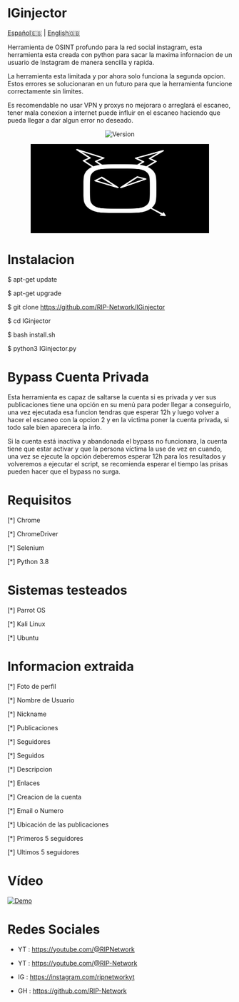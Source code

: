 # IGinjector

[Español🇪🇸](https://github.com/RIP-Network/IGinjector/blob/main/README.md) | [English🇬🇧](https://github.com/RIP-Network/IGinjector/blob/main/modules/README-EN.md)


Herramienta de OSINT profundo para la red social instagram, esta herramienta esta creada con python para sacar la maxima infornacion de un usuario de Instagram de manera sencilla y rapida.

La herramienta esta limitada y por ahora solo funciona la segunda opcion. Estos errores se solucionaran en un futuro para que la herramienta funcione correctamente sin limites.

Es recomendable no usar VPN y proxys no mejorara o arreglará el escaneo, tener mala conexion a internet puede influir en el escaneo haciendo que pueda llegar a dar algun error no deseado.

<p align="center"><img width="120px" alt="Version" src="https://img.shields.io/badge/version-8.0-red.svg?style=for-the-badge"/></p>

<p align="center"> <img width="400" height="200" src="https://github.com/RIP-Network/IGinjector/blob/main/fotos/logo.png"> </p>

# Instalacion

$ apt-get update

$ apt-get upgrade

$ git clone https://github.com/RIP-Network/IGinjector

$ cd IGinjector

$ bash install.sh

$ python3 IGinjector.py

# Bypass Cuenta Privada

Esta herramienta es capaz de saltarse la cuenta si es privada y ver sus publicaciones tiene una opción en su menú para poder llegar a conseguirlo, una vez ejecutada esa funcion tendras que esperar 12h y luego volver a hacer el escaneo con la opcion 2 y en la victima poner la cuenta privada, si todo sale bien aparecera la info.

Si la cuenta está inactiva y abandonada el bypass no funcionara, la cuenta tiene que estar activar y que la persona víctima la use de vez en cuando, una vez se ejecute la opción deberemos esperar 12h para los resultados y volveremos a ejecutar el script, se recomienda esperar el tiempo las prisas pueden hacer que el bypass no surga.

# Requisitos 

[*] Chrome

[*] ChromeDriver

[*] Selenium

[*] Python 3.8

# Sistemas testeados 

[*] Parrot OS

[*] Kali Linux 

[*] Ubuntu 

# Informacion extraida

[*] Foto de perfil

[*] Nombre de Usuario 

[*] Nickname

[*] Publicaciones 

[*] Seguidores 

[*] Seguidos 

[*] Descripcion 

[*] Enlaces 

[*] Creacion de la cuenta

[*] Email o Numero

[*] Ubicación de las publicaciones

[*] Primeros 5 seguidores 

[*] Ultimos 5 seguidores

# Vídeo

[![Demo](https://images.unsplash.com/photo-1611162616475-46b635cb6868?ixlib=rb-4.0.3&ixid=M3wxMjA3fDB8MHxzZWFyY2h8Mnx8eW91dHViZSUyMHRodW1ibmFpbHxlbnwwfHwwfHx8MA%3D%3D&auto=format&fit=crop&w=1200&q=60)](https://youtu.be/1bTwZ0IuLJY?si=rIK4NMC1rbBE-LAC)

# Redes Sociales

* YT : https://youtube.com/@RIPNetwork
  
* YT : https://youtube.com/@RIP-Network
  
* IG : https://instagram.com/ripnetworkyt
  
* GH : https://github.com/RIP-Network 
